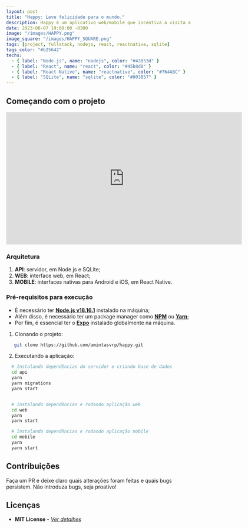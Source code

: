 ```yaml
---
layout: post
title: "Happy: Leve felicidade para o mundo."
description: Happy é um aplicativo web/mobile que incentiva a visita a orfanatos para mudar o dia de muitas crianças.
date: 2023-08-07 19:00:00 -0300
image: "/images/HAPPY.png"
image_square: "/images/HAPPY_SQUARE.png"
tags: [project, fullstack, nodejs, react, reactnative, sqlite]
tags_color: "#b25642"
techs:
  - { label: "Node.js", name: "nodejs", color: "#43853d" }
  - { label: "React", name: "react", color: "#45b8d8" }
  - { label: "React Native", name: "reactnative", color: "#764ABC" }
  - { label: "SQLite", name: "sqlite", color: "#003B57" }
---
```


## Começando com o projeto

<p><iframe src="https://dms.licdn.com/playlist/vid/C5605AQFlXsy9BSfE3g/mp4-720p-30fp-crf28/0/1652973349651?e=1692842400&v=beta&t=3rOwyBBpUzkhunTs8E5sUgWhPGiDEZvJYIKu_MhCaxY" loading="lazy" width="640" height="360" frameborder="0" allowfullscreen></iframe></p>

### **Arquitetura**

1. **API**: servidor, em Node.js e SQLite;
2. **WEB**: interface web, em React;
3. **MOBILE**: interfaces nativas para Android e iOS, em React Native.

### **Pré-requisitos para execução**

- É necessário ter **[Node.js v18.16.1](https://nodejs.org/en/)** instalado na máquina;
- Além disso, é necessário ter um package manager como **[NPM](https://www.npmjs.com/)** ou **[Yarn](https://yarnpkg.com/)**;
- Por fim, é essencial ter o **[Expo](https://expo.io/)** instalado globalmente na máquina.

1. Clonando o projeto:

```sh
   git clone https://github.com/amintasvrp/happy.git
```

2. Executando a aplicação:

```sh
  # Instalando dependências do servidor e criando base de dados
  cd api
  yarn
  yarn migrations
  yarn start


  # Instalando dependências e rodando aplicação web
  cd web
  yarn
  yarn start

  # Instalando dependências e rodando aplicação mobile
  cd mobile
  yarn
  yarn start
```

## Contribuições

Faça um PR e deixe claro quais alterações foram feitas e quais bugs persistem. Não introduza bugs, seja proativo!

## Licenças

- **MIT License** - [_Ver detalhes_](./LICENSE.txt)
